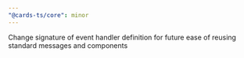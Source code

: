 ```yaml
---
"@cards-ts/core": minor
---
```


Change signature of event handler definition for future ease of reusing standard messages and components
